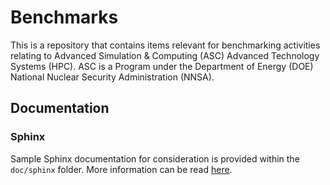 # Benchmarks

This is a repository that contains items relevant for benchmarking activities
relating to Advanced Simulation & Computing (ASC) Advanced Technology Systems
(HPC). ASC is a Program under the Department of Energy (DOE) National Nuclear
Security Administration (NNSA).


## Documentation

### Sphinx

Sample Sphinx documentation for consideration is provided within the
`doc/sphinx` folder. More information can be read [here](doc/sphinx/README.md).
